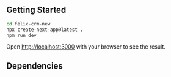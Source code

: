 ## Getting Started

```bash
cd felix-crm-new
npx create-next-app@latest .
npm run dev
```

Open [http://localhost:3000](http://localhost:3000) with your browser to see the result.

## Dependencies
